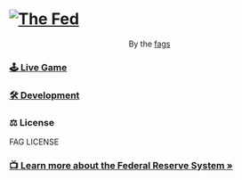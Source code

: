 # [![The Fed](docs/banner.png)](https://thefed.app)

<p align="center">
    By the <a href="https://memetic.institute" target="_blank">fags</a>
</p>

<p align="center">
    </a>
</p>

### [🕹 Live Game](https://thefed.wtf)

### [🛠 Development](docs/Development.md)

### ⚖️ License

FAG LICENSE

### [📺 Learn more about the Federal Reserve System »](https://youtu.be/mQUhJTxK5mA?t=138)
